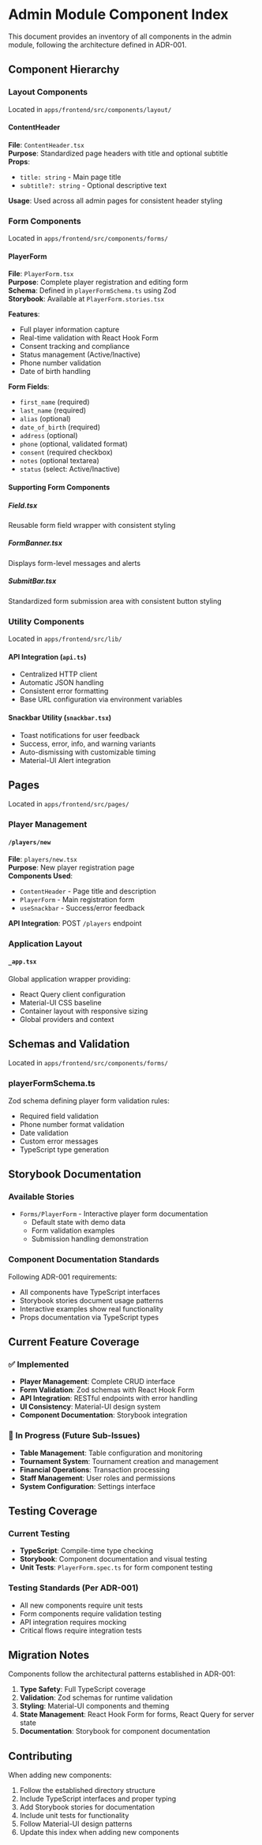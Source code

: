 # Admin Module Component Index

This document provides an inventory of all components in the admin module, following the architecture defined in ADR-001.

## Component Hierarchy

### Layout Components
Located in `apps/frontend/src/components/layout/`

#### ContentHeader
**File**: `ContentHeader.tsx`  
**Purpose**: Standardized page headers with title and optional subtitle  
**Props**:
- `title: string` - Main page title
- `subtitle?: string` - Optional descriptive text

**Usage**: Used across all admin pages for consistent header styling

### Form Components
Located in `apps/frontend/src/components/forms/`

#### PlayerForm
**File**: `PlayerForm.tsx`  
**Purpose**: Complete player registration and editing form  
**Schema**: Defined in `playerFormSchema.ts` using Zod  
**Storybook**: Available at `PlayerForm.stories.tsx`  

**Features**:
- Full player information capture
- Real-time validation with React Hook Form
- Consent tracking and compliance
- Status management (Active/Inactive)
- Phone number validation
- Date of birth handling

**Form Fields**:
- `first_name` (required)
- `last_name` (required)  
- `alias` (optional)
- `date_of_birth` (required)
- `address` (optional)
- `phone` (optional, validated format)
- `consent` (required checkbox)
- `notes` (optional textarea)
- `status` (select: Active/Inactive)

#### Supporting Form Components

##### Field.tsx
Reusable form field wrapper with consistent styling

##### FormBanner.tsx
Displays form-level messages and alerts

##### SubmitBar.tsx
Standardized form submission area with consistent button styling

### Utility Components
Located in `apps/frontend/src/lib/`

#### API Integration (`api.ts`)
- Centralized HTTP client
- Automatic JSON handling
- Consistent error formatting
- Base URL configuration via environment variables

#### Snackbar Utility (`snackbar.tsx`)
- Toast notifications for user feedback
- Success, error, info, and warning variants
- Auto-dismissing with customizable timing
- Material-UI Alert integration

## Pages
Located in `apps/frontend/src/pages/`

### Player Management

#### `/players/new`
**File**: `players/new.tsx`  
**Purpose**: New player registration page  
**Components Used**:
- `ContentHeader` - Page title and description
- `PlayerForm` - Main registration form
- `useSnackbar` - Success/error feedback

**API Integration**: POST `/players` endpoint

### Application Layout

#### `_app.tsx`
Global application wrapper providing:
- React Query client configuration
- Material-UI CSS baseline
- Container layout with responsive sizing
- Global providers and context

## Schemas and Validation
Located in `apps/frontend/src/components/forms/`

### playerFormSchema.ts
Zod schema defining player form validation rules:
- Required field validation
- Phone number format validation
- Date validation
- Custom error messages
- TypeScript type generation

## Storybook Documentation

### Available Stories
- `Forms/PlayerForm` - Interactive player form documentation
  - Default state with demo data
  - Form validation examples
  - Submission handling demonstration

### Component Documentation Standards
Following ADR-001 requirements:
- All components have TypeScript interfaces
- Storybook stories document usage patterns
- Interactive examples show real functionality
- Props documentation via TypeScript types

## Current Feature Coverage

### ✅ Implemented
- **Player Management**: Complete CRUD interface
- **Form Validation**: Zod schemas with React Hook Form
- **API Integration**: RESTful endpoints with error handling
- **UI Consistency**: Material-UI design system
- **Component Documentation**: Storybook integration

### 🚧 In Progress (Future Sub-Issues)
- **Table Management**: Table configuration and monitoring
- **Tournament System**: Tournament creation and management
- **Financial Operations**: Transaction processing
- **Staff Management**: User roles and permissions
- **System Configuration**: Settings interface

## Testing Coverage

### Current Testing
- **TypeScript**: Compile-time type checking
- **Storybook**: Component documentation and visual testing
- **Unit Tests**: `PlayerForm.spec.ts` for form component testing

### Testing Standards (Per ADR-001)
- All new components require unit tests
- Form components require validation testing
- API integration requires mocking
- Critical flows require integration tests

## Migration Notes

Components follow the architectural patterns established in ADR-001:
1. **Type Safety**: Full TypeScript coverage
2. **Validation**: Zod schemas for runtime validation
3. **Styling**: Material-UI components and theming
4. **State Management**: React Hook Form for forms, React Query for server state
5. **Documentation**: Storybook for component documentation

## Contributing

When adding new components:
1. Follow the established directory structure
2. Include TypeScript interfaces and proper typing
3. Add Storybook stories for documentation
4. Include unit tests for functionality
5. Follow Material-UI design patterns
6. Update this index when adding new components